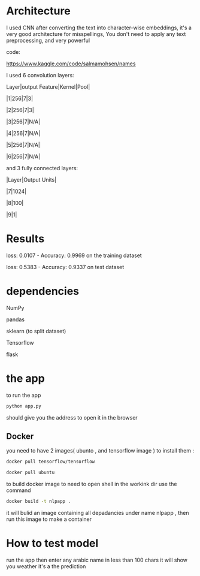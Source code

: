 # Architecture

I used CNN after converting the text into character-wise embeddings, it's a very good architecture for misspellings, You don't need to apply any text preprocessing, and very powerful

code:

https://www.kaggle.com/code/salmamohsen/names

I used 6 convolution layers:

Layer|output Feature|Kernel|Pool|


|1|256|7|3|

|2|256|7|3|

|3|256|7|N/A|

|4|256|7|N/A|

|5|256|7|N/A|

|6|256|7|N/A|

and 3 fully connected layers:

|Layer|Output Units|

|7|1024|

|8|100|

|9|1|

# Results
loss: 0.0107 - Accuracy: 0.9969 on the training dataset

loss: 0.5383 - Accuracy: 0.9337 on test dataset

# dependencies
NumPy

pandas

sklearn (to split dataset)

Tensorflow 

flask

# the app 
to run the app 
```bash
python app.py
```
should give you the address to open it in the browser 

## Docker
you need to have 2 images( ubunto , and tensorflow image )
to install them :

```bash
docker pull tensorflow/tensorflow 
```
```bash
docker pull ubuntu 
```
to build docker image to need to open shell in the workink dir
use the command

```bash
docker build -t nlpapp .
```
it will bulid an image containing all depadancies under name nlpapp , then run this image to make a container

# How to test model
run the app then enter any arabic name in less than 100 chars it will show you weather it's a the prediction
